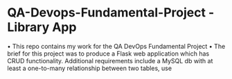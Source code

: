 # QA-Devops-Fundamental-Project - Library App
• This repo contains my work for the QA DevOps Fundamental Project
• The brief for this project was to produce a Flask web application which has CRUD functionality. Additional requirements include a MySQL db with at least a one-to-many relationship between two tables, use 









